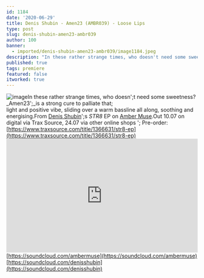 ```yaml
---
id: 1184
date: '2020-06-29'
title: Denis Shubin - Amen23 (AMBR039) - Loose Lips
type: post
slug: denis-shubin-amen23-ambr039
author: 100
banner:
  - imported/denis-shubin-amen23-ambr039/image1184.jpeg
description: "In these rather strange times, who doesn't need some sweetness? Amen23\_is a strong cure to palliate that;light and positive vibe, sliding over a warm bassline all along, soothing and energising. From Denis Shubin's STR8 EP on Amber Muse. Out 10.07 on digital via Trax Source, 24.07 via other online shops – Pre-order: https://www.traxsource.com/title/1366631/str8-ep https://soundcloud.com/ambermusehttps://soundcloud.com/denisshubin [...]Read More..."
published: true
tags: premiere
featured: false
itworked: true
---
```

![image](../imported/denis-shubin-amen23-ambr039/image1184.jpeg)In these rather strange times, who doesn';t need some sweetness? _Amen23';_is a strong cure to palliate that;  
light and positive vibe, sliding over a warm bassline all along, soothing and energising.From [Denis Shubin](https://www.residentadvisor.net/dj/denisshubin)';s _STR8_ EP on [Amber Muse](https://ambermuse.com/).Out 10.07 on digital via Trax Source, 24.07 via other online shops '; Pre-order: [https://www.traxsource.com/title/1366631/str8-ep](https://www.traxsource.com/title/1366631/str8-ep)<iframe width='100%' height='300' scrolling='no' frameborder='no' allow='autoplay' src='https://w.soundcloud.com/player/?url=https%3A//api.soundcloud.com/tracks/848885041&color=%23ff5500&auto_play=false&hide_related=true&show_comments=true&show_user=true&show_reposts=false&show_teaser=false'></iframe>[https://soundcloud.com/ambermuse](https://soundcloud.com/ambermuse)  
[](https://soundcloud.com/denisshubin)[https://soundcloud.com/denisshubin](https://soundcloud.com/denisshubin)